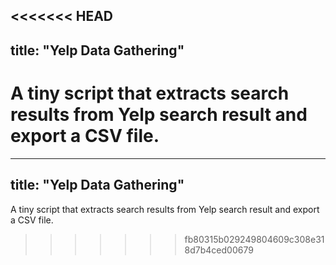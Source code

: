 <<<<<<< HEAD
---
title: "Yelp Data Gathering"
---

A tiny script that extracts search results from Yelp search result and export a CSV file.
=======
---
title: "Yelp Data Gathering"
---

A tiny script that extracts search results from Yelp search result and export a CSV file.
>>>>>>> fb80315b029249804609c308e318d7b4ced00679
